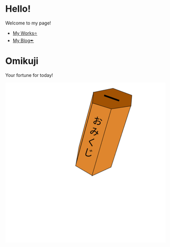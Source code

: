 # Hello!

Welcome to my page!

- [My Works⭐](https://banatech.net)
- [My Blog✒](https://banatech.net/blog)

# Omikuji
Your fortune for today!

<!-- Omikuji Start -->
![omikuji](gif/anim2.gif)
<!-- Omikuji End -->
